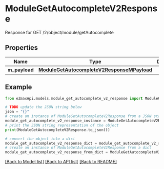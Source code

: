 # ModuleGetAutocompleteV2Response

Response for GET /2/object/module/getAutocomplete

## Properties

Name | Type | Description | Notes
------------ | ------------- | ------------- | -------------
**m_payload** | [**ModuleGetAutocompleteV2ResponseMPayload**](ModuleGetAutocompleteV2ResponseMPayload.md) |  | 

## Example

```python
from eZmaxApi.models.module_get_autocomplete_v2_response import ModuleGetAutocompleteV2Response

# TODO update the JSON string below
json = "{}"
# create an instance of ModuleGetAutocompleteV2Response from a JSON string
module_get_autocomplete_v2_response_instance = ModuleGetAutocompleteV2Response.from_json(json)
# print the JSON string representation of the object
print(ModuleGetAutocompleteV2Response.to_json())

# convert the object into a dict
module_get_autocomplete_v2_response_dict = module_get_autocomplete_v2_response_instance.to_dict()
# create an instance of ModuleGetAutocompleteV2Response from a dict
module_get_autocomplete_v2_response_from_dict = ModuleGetAutocompleteV2Response.from_dict(module_get_autocomplete_v2_response_dict)
```
[[Back to Model list]](../README.md#documentation-for-models) [[Back to API list]](../README.md#documentation-for-api-endpoints) [[Back to README]](../README.md)


